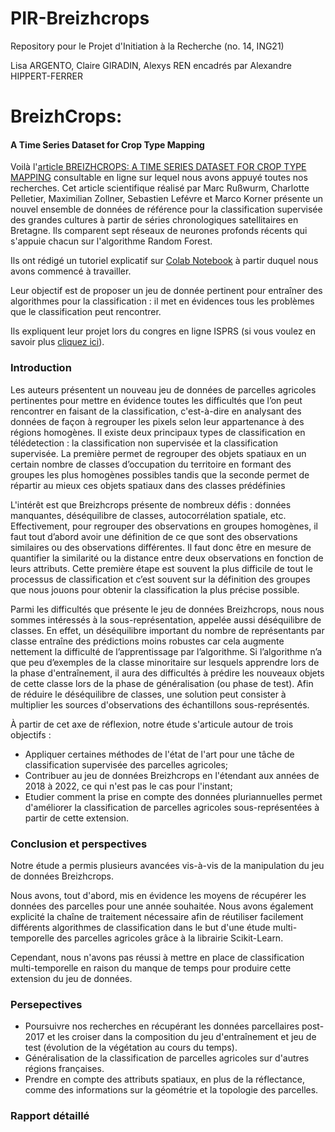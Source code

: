 # PIR-Breizhcrops
Repository pour le Projet d'Initiation à la Recherche (no. 14, ING21)

Lisa ARGENTO, Claire GIRADIN, Alexys REN encadrés par Alexandre HIPPERT-FERRER

# BreizhCrops:
#### A Time Series Dataset for Crop Type Mapping


Voilà l'[article BREIZHCROPS: A TIME SERIES DATASET FOR CROP TYPE MAPPING](https://github.com/ar8n/PIR-Breizhcrops/blob/main/data/BREIZHCROPS%20-%20A%20TIME%20SERIES%20DATASET%20FOR%20CROP%20TYPE%20MAPPING.pdf) consultable en ligne sur lequel nous avons appuyé toutes nos recherches. Cet article scientifique réalisé par Marc Rußwurm, Charlotte Pelletier, Maximilian Zollner, Sebastien Lefévre et Marco Korner présente un nouvel ensemble de données de référence pour la classification supervisée des grandes cultures à partir de séries chronologiques satellitaires en Bretagne. Ils comparent sept réseaux de neurones profonds récents qui s'appuie chacun sur l'algorithme Random Forest. 

Ils ont rédigé un tutoriel explicatif sur [Colab Notebook](https://colab.research.google.com/drive/1i0M_X5-ytFhF0NO-FjhKiqnraclSEIb0?usp=sharing) à partir duquel nous avons commencé à travailler.

Leur objectif est de proposer un jeu de donnée pertinent pour entraîner des algorithmes pour la classification : il met en évidences tous les problèmes que le classification peut rencontrer.

Ils expliquent leur projet lors du congres en ligne ISPRS (si vous voulez en savoir plus [cliquez ici](http://isprs.stream-up.tv/media-221-breizhcrops-a-time-series-dataset-for-crop-type-mapping)).


### Introduction
Les auteurs présentent un nouveau jeu de données de parcelles agricoles pertinentes pour mettre en évidence toutes les difficultés que l’on peut rencontrer en faisant de la classification, c'est-à-dire en analysant des données de façon à regrouper les pixels selon leur appartenance à des régions homogènes. Il existe deux principaux types de classification en télédetection : la classification non supervisée et la classification supervisée. La première permet  de regrouper des objets spatiaux en un certain nombre de classes d’occupation du territoire en formant des groupes les plus homogènes possibles tandis que la seconde permet de répartir au mieux ces objets spatiaux dans des classes prédéfinies

L'intérêt est que Breizhcrops présente de nombreux défis : données manquantes, déséquilibre de classes, autocorrélation spatiale, etc. Effectivement, pour regrouper des observations en groupes homogènes, il faut tout d’abord avoir une définition de ce que sont des observations similaires ou des observations différentes. Il faut donc être en mesure de quantifier la similarité ou la distance entre deux observations en fonction de leurs attributs. Cette première étape est souvent la plus difficile de tout le processus de classification et c’est souvent sur la définition des groupes que nous jouons pour obtenir la classification la plus précise possible.

Parmi les difficultés que présente le jeu de données Breizhcrops, nous nous sommes intéressés à la sous-représentation, appelée aussi déséquilibre de classes. En effet, un déséquilibre important du nombre de représentants par classe entraîne des prédictions moins robustes car  cela augmente nettement la difficulté de l’apprentissage par l’algorithme. Si l’algorithme n’a que peu d’exemples de la classe minoritaire sur lesquels apprendre lors de la phase d'entraînement, il aura des difficultés à prédire les nouveaux objets de cette classe lors de la phase de généralisation (ou phase de test).
Afin de réduire le déséquilibre de classes, une solution peut consister à multiplier les sources d'observations des échantillons sous-représentés.


À partir de cet axe de réflexion, notre étude s'articule autour de trois objectifs : 

- Appliquer certaines méthodes de l'état de l'art pour une tâche de classification supervisée des parcelles agricoles;
- Contribuer au jeu de données Breizhcrops en l'étendant aux années de 2018 à 2022, ce qui n'est pas le cas pour l'instant;
- Etudier comment la prise en compte des données pluriannuelles permet d'améliorer la classification de parcelles agricoles sous-représentées à partir de cette extension. 


### Conclusion et perspectives

Notre étude a permis plusieurs avancées vis-à-vis de la manipulation du jeu de données Breizhcrops.

Nous avons, tout d'abord, mis en évidence les moyens de récupérer les données des parcelles pour une année souhaitée. Nous avons également explicité la chaîne de traitement nécessaire afin de réutiliser facilement différents algorithmes de classification dans le but d'une étude multi-temporelle des parcelles agricoles grâce à la librairie Scikit-Learn.

Cependant, nous n'avons pas réussi à mettre en place de classification multi-temporelle en raison du manque de temps pour produire cette extension du jeu de données.



### Persepectives

- Poursuivre nos recherches en récupérant les données parcellaires post-2017 et les croiser dans la composition du jeu d'entraînement et jeu de test (évolution de la végétation au cours du temps).
- Généralisation de la classification de parcelles agricoles sur d'autres régions françaises.
- Prendre en compte des attributs spatiaux, en plus de la réflectance, comme des informations sur la géométrie et la topologie des parcelles.


### Rapport détaillé
<a href="PIR-Breizhcrops/data/rapport_en_ligne.pdf"><img height=300px /></a>


